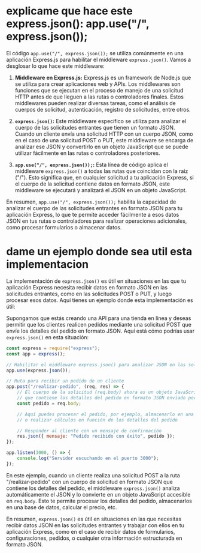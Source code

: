 # explicame que hace este express.json(): app.use("/", express.json());

El código `app.use("/", express.json());` se utiliza comúnmente en una aplicación Express.js para habilitar el middleware `express.json()`. Vamos a desglosar lo que hace este middleware:

1. **Middleware en Express.js:** Express.js es un framework de Node.js que se utiliza para crear aplicaciones web y APIs. Los middlewares son funciones que se ejecutan en el proceso de manejo de una solicitud HTTP antes de que lleguen a las rutas o controladores finales. Estos middlewares pueden realizar diversas tareas, como el análisis de cuerpos de solicitud, autenticación, registro de solicitudes, entre otros.

2. **`express.json()`:** Este middleware específico se utiliza para analizar el cuerpo de las solicitudes entrantes que tienen un formato JSON. Cuando un cliente envía una solicitud HTTP con un cuerpo JSON, como en el caso de una solicitud POST o PUT, este middleware se encarga de analizar ese JSON y convertirlo en un objeto JavaScript que se puede utilizar fácilmente en las rutas o controladores posteriores.

3. **`app.use("/", express.json());`:** Esta línea de código aplica el middleware `express.json()` a todas las rutas que coincidan con la raíz ("/"). Esto significa que, en cualquier solicitud a tu aplicación Express, si el cuerpo de la solicitud contiene datos en formato JSON, este middleware se ejecutará y analizará el JSON en un objeto JavaScript.

En resumen, `app.use("/", express.json());` habilita la capacidad de analizar el cuerpo de las solicitudes entrantes en formato JSON para tu aplicación Express, lo que te permite acceder fácilmente a esos datos JSON en tus rutas o controladores para realizar operaciones adicionales, como procesar formularios o almacenar datos.

# dame un ejemplo donde sea util esta implementacion

La implementación de `express.json()` es útil en situaciones en las que tu aplicación Express necesita recibir datos en formato JSON en las solicitudes entrantes, como en las solicitudes POST o PUT, y luego procesar esos datos. Aquí tienes un ejemplo donde esta implementación es útil:

Supongamos que estás creando una API para una tienda en línea y deseas permitir que los clientes realicen pedidos mediante una solicitud POST que envíe los detalles del pedido en formato JSON. Aquí está cómo podrías usar `express.json()` en esta situación:

```javascript
const express = require("express");
const app = express();

// Habilitar el middleware express.json() para analizar JSON en las solicitudes entrantes
app.use(express.json());

// Ruta para recibir un pedido de un cliente
app.post("/realizar-pedido", (req, res) => {
    // El cuerpo de la solicitud (req.body) ahora es un objeto JavaScript
    // que contiene los detalles del pedido en formato JSON enviado por el cliente
    const pedido = req.body;

    // Aquí puedes procesar el pedido, por ejemplo, almacenarlo en una base de datos
    // o realizar cálculos en función de los detalles del pedido

    // Responder al cliente con un mensaje de confirmación
    res.json({ mensaje: "Pedido recibido con éxito", pedido });
});

app.listen(3000, () => {
    console.log("Servidor escuchando en el puerto 3000");
});
```

En este ejemplo, cuando un cliente realiza una solicitud POST a la ruta "/realizar-pedido" con un cuerpo de solicitud en formato JSON que contiene los detalles del pedido, el middleware `express.json()` analiza automáticamente el JSON y lo convierte en un objeto JavaScript accesible en `req.body`. Esto te permite procesar los detalles del pedido, almacenarlos en una base de datos, calcular el precio, etc.

En resumen, `express.json()` es útil en situaciones en las que necesitas recibir datos JSON en las solicitudes entrantes y trabajar con ellos en tu aplicación Express, como en el caso de recibir datos de formularios, configuraciones, pedidos, o cualquier otra información estructurada en formato JSON.
